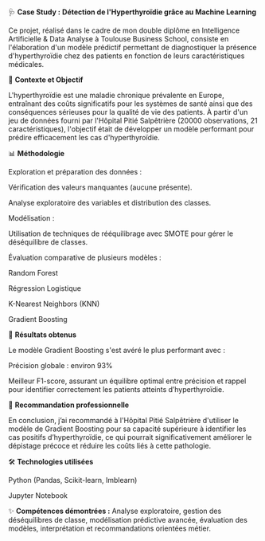 🩺 **Case Study :** **Détection de l'Hyperthyroïdie grâce au Machine Learning**

Ce projet, réalisé dans le cadre de mon double diplôme en Intelligence Artificielle & Data Analyse à Toulouse Business School, consiste en l'élaboration d'un modèle prédictif permettant de diagnostiquer la présence d'hyperthyroïdie chez des patients en fonction de leurs caractéristiques médicales.

🎯 **Contexte et Objectif**

L'hyperthyroïdie est une maladie chronique prévalente en Europe, entraînant des coûts significatifs pour les systèmes de santé ainsi que des conséquences sérieuses pour la qualité de vie des patients. À partir d'un jeu de données fourni par l'Hôpital Pitié Salpêtrière (20000 observations, 21 caractéristiques), l'objectif était de développer un modèle performant pour prédire efficacement les cas d'hyperthyroïdie.

📊 **Méthodologie**

Exploration et préparation des données :

Vérification des valeurs manquantes (aucune présente).

Analyse exploratoire des variables et distribution des classes.

Modélisation :

Utilisation de techniques de rééquilibrage avec SMOTE pour gérer le déséquilibre de classes.

Évaluation comparative de plusieurs modèles :

Random Forest

Régression Logistique

K-Nearest Neighbors (KNN)

Gradient Boosting

🚀 **Résultats obtenus**

Le modèle Gradient Boosting s'est avéré le plus performant avec :

Précision globale : environ 93%

Meilleur F1-score, assurant un équilibre optimal entre précision et rappel pour identifier correctement les patients atteints d’hyperthyroïdie.

📌 **Recommandation professionnelle**

En conclusion, j’ai recommandé à l'Hôpital Pitié Salpêtrière d'utiliser le modèle de Gradient Boosting pour sa capacité supérieure à identifier les cas positifs d’hyperthyroïdie, ce qui pourrait significativement améliorer le dépistage précoce et réduire les coûts liés à cette pathologie.

🛠️ **Technologies utilisées**

Python (Pandas, Scikit-learn, Imblearn)

Jupyter Notebook

✨ **Compétences démontrées :** Analyse exploratoire, gestion des déséquilibres de classe, modélisation prédictive avancée, évaluation des modèles, interprétation et recommandations orientées métier.
